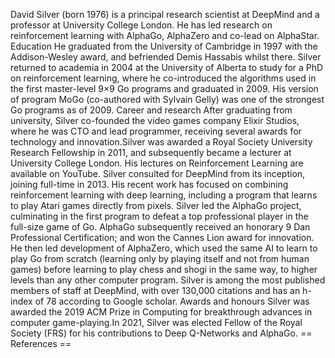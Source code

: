 David Silver (born 1976) is a principal research scientist at DeepMind
and a professor at University College London. He has led research on
reinforcement learning with AlphaGo, AlphaZero and co-lead on AlphaStar.
Education He graduated from the University of Cambridge in 1997 with the
Addison-Wesley award, and befriended Demis Hassabis whilst there. Silver
returned to academia in 2004 at the University of Alberta to study for a
PhD on reinforcement learning, where he co-introduced the algorithms
used in the first master-level 9×9 Go programs and graduated in 2009.
His version of program MoGo (co-authored with Sylvain Gelly) was one of
the strongest Go programs as of 2009. Career and research After
graduating from university, Silver co-founded the video games company
Elixir Studios, where he was CTO and lead programmer, receiving several
awards for technology and innovation.Silver was awarded a Royal Society
University Research Fellowship in 2011, and subsequently became a
lecturer at University College London. His lectures on Reinforcement
Learning are available on YouTube. Silver consulted for DeepMind from
its inception, joining full-time in 2013. His recent work has focused on
combining reinforcement learning with deep learning, including a program
that learns to play Atari games directly from pixels. Silver led the
AlphaGo project, culminating in the first program to defeat a top
professional player in the full-size game of Go. AlphaGo subsequently
received an honorary 9 Dan Professional Certification; and won the
Cannes Lion award for innovation. He then led development of AlphaZero,
which used the same AI to learn to play Go from scratch (learning only
by playing itself and not from human games) before learning to play
chess and shogi in the same way, to higher levels than any other
computer program. Silver is among the most published members of staff at
DeepMind, with over 130,000 citations and has an h-index of 78 according
to Google scholar. Awards and honours Silver was awarded the 2019 ACM
Prize in Computing for breakthrough advances in computer game-playing.In
2021, Silver was elected Fellow of the Royal Society (FRS) for his
contributions to Deep Q-Networks and AlphaGo. == References ==
